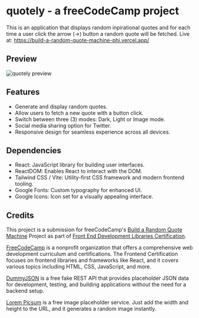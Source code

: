 # quotely - a freeCodeCamp project

This is an application that displays random inpirational quotes and for each time a user click the arrow (->) button a random quote will be fetched.
Live at: https://build-a-random-quote-machine-phi.vercel.app/

## Preview

![quotely preview](/src/assets/preview.png)


## Features

- Generate and display random quotes.
- Allow users to fetch a new quote with a button click.
- Switch between three (3) modes: Dark, Light or Image mode.
- Social media sharing option for Twitter.
- Responsive design for seamless experience across all devices.

## Dependencies

- React: JavaScript library for building user interfaces.
- ReactDOM: Enables React to interact with the DOM.
- Tailwind CSS / Vite: Utility-first CSS framework and modern frontend tooling.
- Google Fonts: Custom typography for enhanced UI.
- Google Icons: Icon set for a visually appealing interface.

## Credits

This project is a submission for freeCodeCamp's [Build a Random Quote Machine](https://www.freecodecamp.org/learn/front-end-development-libraries/front-end-development-libraries-projects/build-a-random-quote-machine) Project as part of [Front End Development Libraries Certification](https://www.freecodecamp.org/learn/front-end-development-libraries/).

[FreeCodeCamp](https://www.freecodecamp.org/) is a nonprofit organization that offers a comprehensive web development curriculum and certifications. The Frontend Certification focuses on frontend libraries and frameworks like React, and it covers various topics including HTML, CSS, JavaScript, and more.

[DummyJSON](https://dummyjson.com/) is a free fake REST API that provides placeholder JSON data for development, testing, and building applications without the need for a backend setup.

[Lorem Picsum](picsum.photos) is a free image placeholder service. Just add the width and height to the URL, and it generates a random image instantly.
